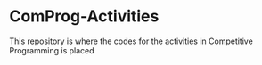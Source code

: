 # ComProg-Activities
This repository is where the codes for the activities in Competitive Programming is placed
